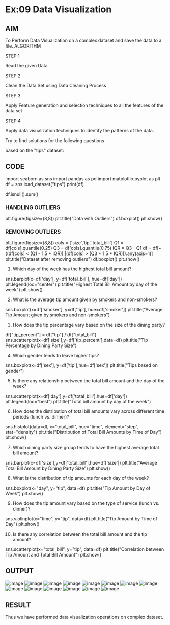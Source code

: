 # Ex:09 Data Visualization


## AIM

To Perform Data Visualization on a complex dataset and save the data to a file.
ALGORITHM

STEP 1

Read the given Data

STEP 2

Clean the Data Set using Data Cleaning Process

STEP 3

Apply Feature generation and selection techniques to all the features of the data set

STEP 4

Apply data visualization techniques to identify the patterns of the data.

Try to find solutions for the following questions

based on the "tips" dataset:

## CODE

import seaborn as sns
import pandas as pd
import matplotlib.pyplot as plt
df = sns.load_dataset("tips")
print(df)

df.isnull().sum()


### HANDLING OUTLIERS

plt.figure(figsize=(8,8))
plt.title("Data with Outliers")
df.boxplot()
plt.show()

### REMOVING OUTLIERS

plt.figure(figsize=(8,8))
cols = ['size','tip','total_bill']
Q1 = df[cols].quantile(0.25)
Q3 = df[cols].quantile(0.75)
IQR = Q3 - Q1
df = df[~((df[cols] < (Q1 - 1.5 * IQR)) |(df[cols] > (Q3 + 1.5 * IQR))).any(axis=1)]
plt.title("Dataset after removing outliers")
df.boxplot()
plt.show()

1) Which day of the week has the highest total bill amount?

sns.barplot(x=df['day'], y=df['total_bill'], hue=df['day'])
plt.legend(loc="center")
plt.title("Highest Total Bill Amount by day of the week")
plt.show()


2) What is the average tip amount given by smokers and non-smokers?

sns.boxplot(x=df['smoker'], y=df['tip'], hue=df['smoker'])
plt.title("Average Tip Amount given by smokers and non-smokers")

3) How does the tip percentage vary based on the size of the dining party?

df["tip_percent"] = df["tip"] / df["total_bill"]
sns.scatterplot(x=df['size'],y=df['tip_percent'],data=df)
plt.title("Tip Percentage by Dining Party Size")

4) Which gender tends to leave higher tips?

sns.boxplot(x=df['sex'], y=df['tip'],hue=df['sex'])
plt.title("Tips based on gender")

5) Is there any relationship between the total bill amount and the day of the week?

sns.scatterplot(x=df['day'],y=df['total_bill'],hue=df['day'])
plt.legend(loc="best")
plt.title("Total bill amount by day of the week")

6) How does the distribution of total bill amounts vary across different time periods (lunch vs. dinner)?

sns.histplot(data=df, x="total_bill", hue="time", element="step", stat="density")
plt.title("Distribution of Total Bill Amounts by Time of Day")
plt.show()

7) Which dining party size group tends to have the highest average total bill amount?

sns.barplot(x=df['size'],y=df['total_bill'],hue=df['size'])
plt.title("Average Total Bill Amount by Dining Party Size")
plt.show()

8) What is the distribution of tip amounts for each day of the week?

sns.boxplot(x="day", y="tip", data=df)
plt.title("Tip Amount by Day of Week")
plt.show()

9) How does the tip amount vary based on the type of service (lunch vs. dinner)?

sns.violinplot(x="time", y="tip", data=df)
plt.title("Tip Amount by Time of Day")
plt.show()

10) Is there any correlation between the total bill amount and the tip amount?

sns.scatterplot(x="total_bill", y="tip", data=df)
plt.title("Correlation between Tip Amount and Total Bill Amount")
plt.show()

## OUTPUT

![image](https://github.com/varshini67t/data-visualization-in-complex-dataset/assets/107982953/49f9c0a1-41f5-4dbd-8836-cd1d938da6d8)
![image](https://github.com/varshini67t/data-visualization-in-complex-dataset/assets/107982953/67e187ce-eac1-472c-a922-80cbb4009a06)
![image](https://github.com/varshini67t/data-visualization-in-complex-dataset/assets/107982953/7b97da7c-9632-4ed5-ac83-5c4fb298c737)
![image](https://github.com/varshini67t/data-visualization-in-complex-dataset/assets/107982953/9c363531-78b6-463b-81ef-58df206e28cd)
![image](https://github.com/varshini67t/data-visualization-in-complex-dataset/assets/107982953/9c1c6ec0-38f7-44f2-ab4c-33ce3060f2d5)
![image](https://github.com/varshini67t/data-visualization-in-complex-dataset/assets/107982953/d8a4cbdf-51ae-4322-b9b2-05be21e8f9f9)
![image](https://github.com/varshini67t/data-visualization-in-complex-dataset/assets/107982953/527a30ab-6a38-4647-aaaa-d9e1a1252aac)
![image](https://github.com/varshini67t/data-visualization-in-complex-dataset/assets/107982953/32de1b24-69ae-401a-99bf-227c8f6edc91)
![image](https://github.com/varshini67t/data-visualization-in-complex-dataset/assets/107982953/6750653f-7f3b-4281-a952-047dbc243b5f)
![image](https://github.com/varshini67t/data-visualization-in-complex-dataset/assets/107982953/08aa6164-8e7f-43b0-8ab9-85af8941bb56)
![image](https://github.com/varshini67t/data-visualization-in-complex-dataset/assets/107982953/a28c3a8d-895d-4d81-8678-d3fe3eb4c430)
![image](https://github.com/varshini67t/data-visualization-in-complex-dataset/assets/107982953/045a4373-c798-4886-b6dc-fabd4a142996)
![image](https://github.com/varshini67t/data-visualization-in-complex-dataset/assets/107982953/dd3d0a46-a926-4551-85bc-8c9de3703b42)
![image](https://github.com/varshini67t/data-visualization-in-complex-dataset/assets/107982953/2036d498-7e07-411d-bd5a-1d051009a613)


## RESULT

  Thus we have performed data visualization operations on complex dataset.
